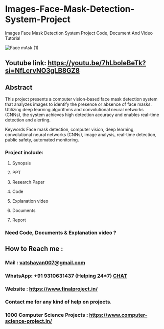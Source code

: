 # Images-Face-Mask-Detection-System-Project
Images Face Mask Detection System Project Code, Document And Video Tutorial

![Face mAsk (1)](https://github.com/user-attachments/assets/356aa9ac-0ee0-4a3e-b543-37240fd214f4)

## Youtube link: https://youtu.be/7hLboIeBeTk?si=NfLcrvNO3gLB8GZ8

## Abstract
This project presents a computer vision-based face mask detection system that analyzes images to identify the presence or absence of face masks. Utilizing deep learning algorithms and convolutional neural networks (CNNs), the system achieves high detection accuracy and enables real-time detection and alerting.

Keywords
Face mask detection, computer vision, deep learning, convolutional neural networks (CNNs), image analysis, real-time detection, public safety, automated monitoring.

### Project include: 

1. Synopsis

2. PPT

3. Research Paper


4. Code

5. Explanation video

6. Documents

7. Report


### Need Code, Documents & Explanation video ? 

## How to Reach me :

### Mail : vatshayan007@gmail.com 

### WhatsApp: +91 9310631437 (Helping 24*7) **[CHAT](https://wa.me/message/CHWN2AHCPMAZK1)** 

### Website : https://www.finalproject.in/

### Contact me for any kind of help on projects.
### 1000 Computer Science Projects : https://www.computer-science-project.in/

